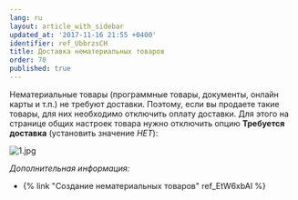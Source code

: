 ```yaml
---
lang: ru
layout: article_with_sidebar
updated_at: '2017-11-16 21:55 +0400'
identifier: ref_UbbrzsCH
title: Доставка нематериальных товаров
order: 70
published: true
---
```

Нематериальные товары (программные товары, документы, онлайн карты и т.п.) не требуют доставки. Поэтому, если вы продаете такие товары, для них необходимо отключить оплату доставки. Для этого на странице общих настроек товара нужно отключить опцию **Требуется доставка** (установить значение _НЕТ_):

![1.jpg]({{site.baseurl}}/attachments/ref_UbbrzsCH/1.jpg)

_Дополнительная информация:_

*   {% link "Создание нематериальных товаров" ref_EtW6xbAl %}
